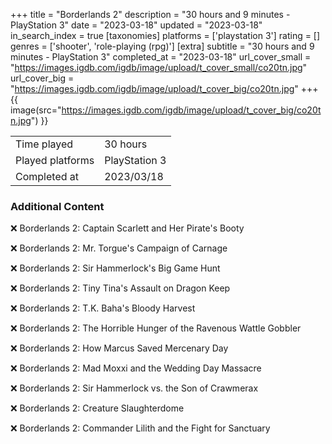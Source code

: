 +++
title = "Borderlands 2"
description = "30 hours and 9 minutes - PlayStation 3"
date = "2023-03-18"
updated = "2023-03-18"
in_search_index = true
[taxonomies]
platforms = ['playstation 3']
rating = []
genres = ['shooter', 'role-playing (rpg)']
[extra]
subtitle = "30 hours and 9 minutes - PlayStation 3"
completed_at = "2023-03-18"
url_cover_small = "https://images.igdb.com/igdb/image/upload/t_cover_small/co20tn.jpg"
url_cover_big = "https://images.igdb.com/igdb/image/upload/t_cover_big/co20tn.jpg"
+++
{{ image(src="https://images.igdb.com/igdb/image/upload/t_cover_big/co20tn.jpg") }}

|              |            |
| ------------ | ---------- |
| Time played  | 30 hours |
| Played platforms    | PlayStation 3 |
| Completed at | 2023/03/18 |



### Additional Content


❌ Borderlands 2: Captain Scarlett and Her Pirate's Booty

❌ Borderlands 2: Mr. Torgue's Campaign of Carnage

❌ Borderlands 2: Sir Hammerlock's Big Game Hunt

❌ Borderlands 2: Tiny Tina's Assault on Dragon Keep

❌ Borderlands 2: T.K. Baha's Bloody Harvest

❌ Borderlands 2: The Horrible Hunger of the Ravenous Wattle Gobbler

❌ Borderlands 2: How Marcus Saved Mercenary Day

❌ Borderlands 2: Mad Moxxi and the Wedding Day Massacre

❌ Borderlands 2: Sir Hammerlock vs. the Son of Crawmerax

❌ Borderlands 2: Creature Slaughterdome

❌ Borderlands 2: Commander Lilith and the Fight for Sanctuary
